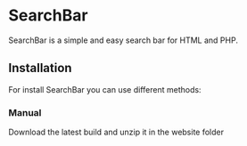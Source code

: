 # SearchBar
SearchBar is a simple and easy search bar for HTML and PHP. 

## Installation
For install SearchBar you can use different methods:
### Manual
Download the latest build and unzip it in the website folder
 
